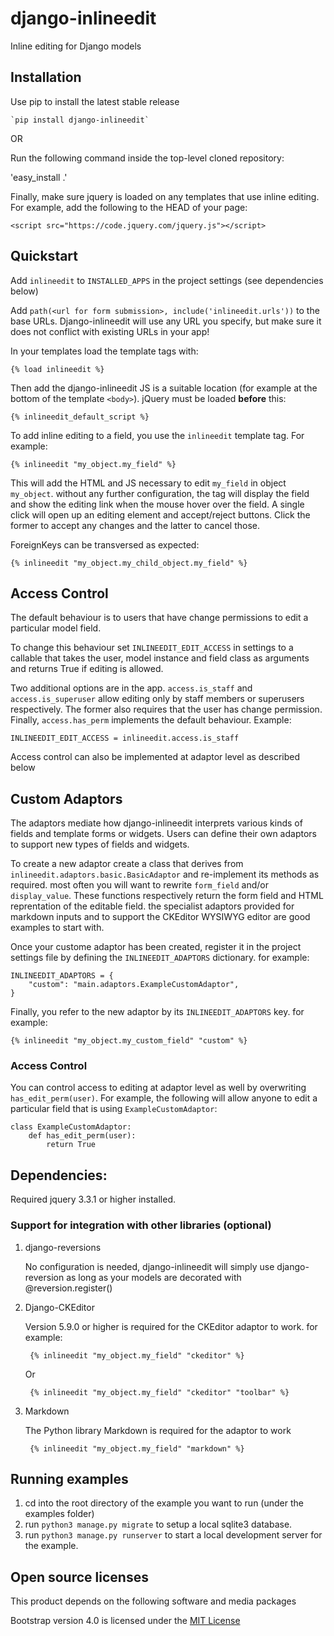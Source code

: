 # django-inlineedit

Inline editing for Django models


## Installation

Use pip to install the latest stable release
    
    `pip install django-inlineedit`
   
OR
   
Run the following command inside the top-level cloned repository:
   
   'easy_install .'
   
Finally, make sure jquery is loaded on any templates that use inline editing. For example, add the following to the HEAD of your page:

    <script src="https://code.jquery.com/jquery.js"></script>


## Quickstart

Add `inlineedit` to `INSTALLED_APPS` in the project settings (see dependencies below)

Add `path(<url for form submission>, include('inlineedit.urls'))` to the base URLs. Django-inlineedit will use any URL you specify, but make sure it does not conflict with existing URLs in your app!

In your templates load the template tags with:

    {% load inlineedit %}

Then add the django-inlineedit JS is a suitable location (for example at the bottom of the template `<body>`). jQuery must be loaded **before** this:

    {% inlineedit_default_script %}

To add inline editing to a field, you use the `inlineedit` template tag. For example:

    {% inlineedit "my_object.my_field" %}

This will add the HTML and JS necessary to edit `my_field` in object `my_object`. without any further configuration, the tag will display the field and show the editing link when the mouse hover over the field. A single click will open up an editing element and accept/reject buttons. Click the former to accept any changes and the latter to cancel those.

ForeignKeys can be transversed as expected:

    {% inlineedit "my_object.my_child_object.my_field" %}


## Access Control

The default behaviour is to users that have change permissions to edit a particular model field.

To change this behaviour set `INLINEEDIT_EDIT_ACCESS` in settings to a callable that takes the user, model instance and field class as arguments and returns True if editing is allowed.

Two additional options are in the app. `access.is_staff` and `access.is_superuser` allow editing only by staff members or superusers respectively. The former also requires that the user has change permission. Finally, `access.has_perm` implements the default behaviour. Example:

    INLINEEDIT_EDIT_ACCESS = inlineedit.access.is_staff

Access control can also be implemented at adaptor level as described below


## Custom Adaptors

The adaptors mediate how django-inlineedit interprets various kinds of fields and template forms or widgets. Users can define their own adaptors to support new types of fields and widgets.

To create a new adaptor create a class that derives from `inlineedit.adaptors.basic.BasicAdaptor` and re-implement its methods as required. most often you will want to rewrite `form_field` and/or `display_value`. These functions respectively return the form field and HTML reprentation of the editable field. the specialist adaptors provided for markdown inputs and to support the CKEditor WYSIWYG editor are good examples to start with.

Once your custome adaptor has been created, register it in the project settings file by defining the `INLINEEDIT_ADAPTORS` dictionary. for example:

    INLINEEDIT_ADAPTORS = {
        "custom": "main.adaptors.ExampleCustomAdaptor",
    }

Finally, you refer to the new adaptor by its `INLINEEDIT_ADAPTORS` key. for example:

    {% inlineedit "my_object.my_custom_field" "custom" %}


### Access Control

You can control access to editing at adaptor level as well by overwriting `has_edit_perm(user)`. For example, the following will allow anyone to edit a particular field that is using `ExampleCustomAdaptor`:

    class ExampleCustomAdaptor:
        def has_edit_perm(user):
            return True


## Dependencies:

Required jquery 3.3.1 or higher installed.


### Support for integration with other libraries (optional)

1. django-reversions
    
    No configuration is needed, django-inlineedit will simply use django-reversion as long 
    as your models are decorated with @reversion.register()

2. Django-CKEditor

    Version 5.9.0 or higher is required for the CKEditor adaptor to work. for example:

        {% inlineedit "my_object.my_field" "ckeditor" %}

    Or

        {% inlineedit "my_object.my_field" "ckeditor" "toolbar" %}


2. Markdown

    The Python library Markdown is required for the adaptor to work

        {% inlineedit "my_object.my_field" "markdown" %}


## Running examples

1. cd into the root directory of the example you want to run (under the examples folder)
2. run `python3 manage.py migrate` to setup a local sqlite3 database.
3. run `python3 manage.py runserver` to start a local development server for the example.


## Open source licenses

This product depends on the following software and media packages

Bootstrap version 4.0 is licensed under the [MIT License](http://opensource.org/licenses/mit-license.html)

